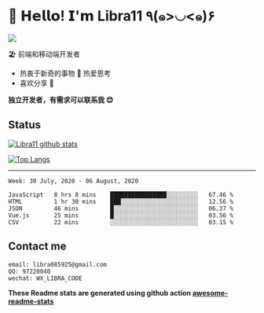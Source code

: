 # 🥳 𝗛𝗲𝗹𝗹𝗼! 𝗜'𝗺 Libra11 ٩(๑>◡<๑)۶

[![](https://img.shields.io/badge/-@Libra11-%23181717?style=flat-square&logo=github)](https://github.com/Libra11)

🏖 前端和移动端开发者

- 热衷于新奇的事物 🤩 热爱思考
- 喜欢分享 🧐

**独立开发者，有需求可以联系我 😊**

## Status

[![Libra11 github stats](https://github-readme-stats.vercel.app/api?username=Libra11&count_private=true&show_icons=true&theme=radical)](https://github.com/Libra11)

[![Top Langs](https://github-readme-stats.vercel.app/api/top-langs/?username=Libra11&theme=radical)](https://github.com/Libra11)

---

<!--START_SECTION:waka-->
```text
Week: 30 July, 2020 - 06 August, 2020

JavaScript   8 hrs 8 mins    ████████████████░░░░░░░░░   67.46 % 
HTML         1 hr 30 mins    ███░░░░░░░░░░░░░░░░░░░░░░   12.56 % 
JSON         46 mins         █░░░░░░░░░░░░░░░░░░░░░░░░   06.37 % 
Vue.js       25 mins         █░░░░░░░░░░░░░░░░░░░░░░░░   03.56 % 
CSV          22 mins         ░░░░░░░░░░░░░░░░░░░░░░░░░   03.15 %
```
<!--END_SECTION:waka-->

## Contact me

```text
email: libra085925@gmail.com
QQ: 97220040
wechat: WX_LIBRA_CODE
```

**These Readme stats are generated using github action [awesome-readme-stats](https://github.com/anmol098/waka-readme-stats)**
